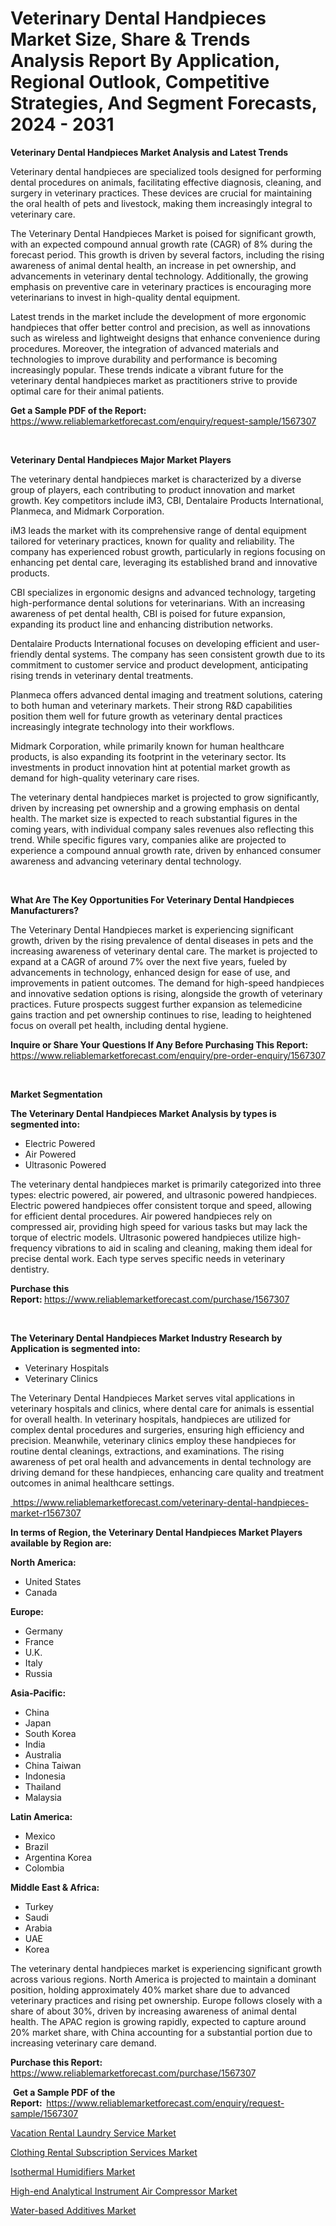 <p><h1>Veterinary Dental Handpieces Market Size, Share & Trends Analysis Report By Application, Regional Outlook, Competitive Strategies, And Segment Forecasts, 2024 - 2031</h1></p><p><strong>Veterinary Dental Handpieces Market Analysis and Latest Trends</strong></p>
<p><p>Veterinary dental handpieces are specialized tools designed for performing dental procedures on animals, facilitating effective diagnosis, cleaning, and surgery in veterinary practices. These devices are crucial for maintaining the oral health of pets and livestock, making them increasingly integral to veterinary care.</p><p>The Veterinary Dental Handpieces Market is poised for significant growth, with an expected compound annual growth rate (CAGR) of 8% during the forecast period. This growth is driven by several factors, including the rising awareness of animal dental health, an increase in pet ownership, and advancements in veterinary dental technology. Additionally, the growing emphasis on preventive care in veterinary practices is encouraging more veterinarians to invest in high-quality dental equipment.</p><p>Latest trends in the market include the development of more ergonomic handpieces that offer better control and precision, as well as innovations such as wireless and lightweight designs that enhance convenience during procedures. Moreover, the integration of advanced materials and technologies to improve durability and performance is becoming increasingly popular. These trends indicate a vibrant future for the veterinary dental handpieces market as practitioners strive to provide optimal care for their animal patients.</p></p>
<p><strong>Get a Sample PDF of the Report:&nbsp;</strong> <a href="https://www.reliablemarketforecast.com/enquiry/request-sample/1567307?utm_campaign=1108&utm_medium=2&utm_source=Github&utm_content=ia&utm_term=07122024&utm_id=veterinary-dental-handpieces">https://www.reliablemarketforecast.com/enquiry/request-sample/1567307</a></p>
<p>&nbsp;</p>
<p><strong>Veterinary Dental Handpieces Major Market Players</strong></p>
<p><p>The veterinary dental handpieces market is characterized by a diverse group of players, each contributing to product innovation and market growth. Key competitors include iM3, CBI, Dentalaire Products International, Planmeca, and Midmark Corporation.</p><p>iM3 leads the market with its comprehensive range of dental equipment tailored for veterinary practices, known for quality and reliability. The company has experienced robust growth, particularly in regions focusing on enhancing pet dental care, leveraging its established brand and innovative products.</p><p>CBI specializes in ergonomic designs and advanced technology, targeting high-performance dental solutions for veterinarians. With an increasing awareness of pet dental health, CBI is poised for future expansion, expanding its product line and enhancing distribution networks.</p><p>Dentalaire Products International focuses on developing efficient and user-friendly dental systems. The company has seen consistent growth due to its commitment to customer service and product development, anticipating rising trends in veterinary dental treatments.</p><p>Planmeca offers advanced dental imaging and treatment solutions, catering to both human and veterinary markets. Their strong R&D capabilities position them well for future growth as veterinary dental practices increasingly integrate technology into their workflows.</p><p>Midmark Corporation, while primarily known for human healthcare products, is also expanding its footprint in the veterinary sector. Its investments in product innovation hint at potential market growth as demand for high-quality veterinary care rises.</p><p>The veterinary dental handpieces market is projected to grow significantly, driven by increasing pet ownership and a growing emphasis on dental health. The market size is expected to reach substantial figures in the coming years, with individual company sales revenues also reflecting this trend. While specific figures vary, companies alike are projected to experience a compound annual growth rate, driven by enhanced consumer awareness and advancing veterinary dental technology.</p></p>
<p>&nbsp;</p>
<p><strong>What Are The Key Opportunities For Veterinary Dental Handpieces Manufacturers?</strong></p>
<p><p>The Veterinary Dental Handpieces market is experiencing significant growth, driven by the rising prevalence of dental diseases in pets and the increasing awareness of veterinary dental care. The market is projected to expand at a CAGR of around 7% over the next five years, fueled by advancements in technology, enhanced design for ease of use, and improvements in patient outcomes. The demand for high-speed handpieces and innovative sedation options is rising, alongside the growth of veterinary practices. Future prospects suggest further expansion as telemedicine gains traction and pet ownership continues to rise, leading to heightened focus on overall pet health, including dental hygiene.</p></p>
<p><strong>Inquire or Share Your Questions If Any Before Purchasing This Report:</strong> <a href="https://www.reliablemarketforecast.com/enquiry/pre-order-enquiry/1567307?utm_campaign=1108&utm_medium=2&utm_source=Github&utm_content=ia&utm_term=07122024&utm_id=veterinary-dental-handpieces">https://www.reliablemarketforecast.com/enquiry/pre-order-enquiry/1567307</a></p>
<p>&nbsp;</p>
<p><strong>Market Segmentation</strong></p>
<p><strong>The Veterinary Dental Handpieces Market Analysis by types is segmented into:</strong></p>
<p><ul><li>Electric Powered</li><li>Air Powered</li><li>Ultrasonic Powered</li></ul></p>
<p><p>The veterinary dental handpieces market is primarily categorized into three types: electric powered, air powered, and ultrasonic powered handpieces. Electric powered handpieces offer consistent torque and speed, allowing for efficient dental procedures. Air powered handpieces rely on compressed air, providing high speed for various tasks but may lack the torque of electric models. Ultrasonic powered handpieces utilize high-frequency vibrations to aid in scaling and cleaning, making them ideal for precise dental work. Each type serves specific needs in veterinary dentistry.</p></p>
<p><strong>Purchase this Report:&nbsp;</strong><a href="https://www.reliablemarketforecast.com/purchase/1567307?utm_campaign=1108&utm_medium=2&utm_source=Github&utm_content=ia&utm_term=07122024&utm_id=veterinary-dental-handpieces">https://www.reliablemarketforecast.com/purchase/1567307</a></p>
<p>&nbsp;</p>
<p><strong>The Veterinary Dental Handpieces Market Industry Research by Application is segmented into:</strong></p>
<p><ul><li>Veterinary Hospitals</li><li>Veterinary Clinics</li></ul></p>
<p><p>The Veterinary Dental Handpieces Market serves vital applications in veterinary hospitals and clinics, where dental care for animals is essential for overall health. In veterinary hospitals, handpieces are utilized for complex dental procedures and surgeries, ensuring high efficiency and precision. Meanwhile, veterinary clinics employ these handpieces for routine dental cleanings, extractions, and examinations. The rising awareness of pet oral health and advancements in dental technology are driving demand for these handpieces, enhancing care quality and treatment outcomes in animal healthcare settings.</p></p>
<p><a href="https://www.reliablemarketforecast.com/veterinary-dental-handpieces-market-r1567307?utm_campaign=1108&utm_medium=2&utm_source=Github&utm_content=ia&utm_term=07122024&utm_id=veterinary-dental-handpieces">&nbsp;https://www.reliablemarketforecast.com/veterinary-dental-handpieces-market-r1567307</a></p>
<p><strong>In terms of Region, the Veterinary Dental Handpieces Market Players available by Region are:</strong></p>
<p>
    <p> <strong> North America: </strong>
        <ul>
            <li>United States</li>
            <li>Canada</li>
        </ul>
        </p> 
    <p> <strong> Europe: </strong>
        <ul>
            <li>Germany</li>
            <li>France</li>
            <li>U.K.</li>
            <li>Italy</li>
            <li>Russia</li>
        </ul>
        </p> 
    <p> <strong> Asia-Pacific: </strong>
        <ul>
            <li>China</li>
            <li>Japan</li>
            <li>South Korea</li>
            <li>India</li>
            <li>Australia</li>
            <li>China Taiwan</li>
            <li>Indonesia</li>
            <li>Thailand</li>
            <li>Malaysia</li>
        </ul>
        </p> 
    <p> <strong> Latin America: </strong>
        <ul>
            <li>Mexico</li>
            <li>Brazil</li>
            <li>Argentina Korea</li>
            <li>Colombia</li>
        </ul>
        </p> 
    <p> <strong> Middle East & Africa: </strong>
        <ul>
            <li>Turkey</li>
            <li>Saudi</li>
            <li>Arabia</li>
            <li>UAE</li>
            <li>Korea</li>
        </ul>
    </p>
    </p>
<p><p>The veterinary dental handpieces market is experiencing significant growth across various regions. North America is projected to maintain a dominant position, holding approximately 40% market share due to advanced veterinary practices and rising pet ownership. Europe follows closely with a share of about 30%, driven by increasing awareness of animal dental health. The APAC region is growing rapidly, expected to capture around 20% market share, with China accounting for a substantial portion due to increasing veterinary care demand.</p></p>
<p><strong>Purchase this Report: </strong><a href="https://www.reliablemarketforecast.com/purchase/1567307?utm_campaign=1108&utm_medium=2&utm_source=Github&utm_content=ia&utm_term=07122024&utm_id=veterinary-dental-handpieces">https://www.reliablemarketforecast.com/purchase/1567307</a></p>
<p>&nbsp;<strong>Get a Sample PDF of the Report:&nbsp;&nbsp;</strong><a href="https://www.reliablemarketforecast.com/enquiry/request-sample/1567307?utm_campaign=1108&utm_medium=2&utm_source=Github&utm_content=ia&utm_term=07122024&utm_id=veterinary-dental-handpieces">https://www.reliablemarketforecast.com/enquiry/request-sample/1567307</a></p>
<p><strong></strong></p>
<p><p><a href="https://www.linkedin.com/pulse/future-outlook-vacation-expertide-lgeif?utm_campaign=1108&utm_medium=2&utm_source=Github&utm_content=ia&utm_term=07122024&utm_id=veterinary-dental-handpieces">Vacation Rental Laundry Service Market</a></p><p><a href="https://www.linkedin.com/pulse/impressive-global-clothing-rental-subscription-services-market-h23vf?utm_campaign=1108&utm_medium=2&utm_source=Github&utm_content=ia&utm_term=07122024&utm_id=veterinary-dental-handpieces">Clothing Rental Subscription Services Market</a></p><p><a href="https://github.com/CliffMedina6/Market-Research-Report-List-7/blob/main/isothermal-humidifiers-market.md?utm_campaign=1108&utm_medium=2&utm_source=Github&utm_content=ia&utm_term=07122024&utm_id=veterinary-dental-handpieces">Isothermal Humidifiers Market</a></p><p><a href="https://issuu.com/reportprime-2/docs/high-end-analytical-instrument-air-compressor-mark?utm_campaign=1108&utm_medium=2&utm_source=Github&utm_content=ia&utm_term=07122024&utm_id=veterinary-dental-handpieces">High-end Analytical Instrument Air Compressor Market</a></p><p><a href="https://issuu.com/reportprime-2/docs/water-based-additives-market-size-2030.pptx?utm_campaign=1108&utm_medium=2&utm_source=Github&utm_content=ia&utm_term=07122024&utm_id=veterinary-dental-handpieces">Water-based Additives Market</a></p></p>